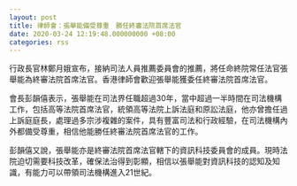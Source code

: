 ```yaml
---
layout: post
title: 律師會：張舉能備受尊重　勝任終審法院首席法官
date: 2020-03-24 12:19:48.000000000 +08:00
categories: rss
---
```


行政長官林鄭月娥宣布，接納司法人員推薦委員會的推薦，將任命終院常任法官張舉能為終審法院首席法官。香港律師會歡迎張舉能獲委任終審法院首席法官。

會長彭韻僖表示，張舉能在司法界任職超過30年，當中超過一半時間在司法機構工作，包括高等法院首席法官，統領高等法院上訴法庭和原訟法庭，他亦曾擔任過上訴庭庭長，處理過多宗涉複雜的案件，具有豐富司法和行政經驗，在司法機構內外都備受尊重，相信他能勝任終審法院首席法官的工作。

彭韻僖又說，張舉能亦是終審法院首席法官轄下的資訊科技委員會的成員。現時法院迫切需要科技改革，確保法治得到彰顯，相信以張舉能對資訊科技的認知及知識，有能力可以帶領司法機構進入21世紀。
